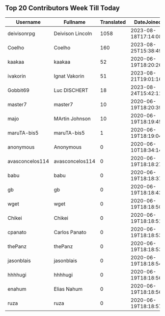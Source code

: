 ## Top 20 Contributors Week Till Today ##
|Username|Fullname|Translated|DateJoined|Language|
|--------|--------|----------|----------|-------|
|deivisonrpg|Deivison Lincoln|1058|2023-08-18T17:14:08.|pt_BR|
|Coelho|Coelho|160|2023-08-25T15:38:49.|pt_BR|
|kaakaa|kaakaa|52|2020-06-19T18:20:26Z|ja|
|ivakorin|Ignat Vakorin|51|2023-08-21T19:01:16.|ru|
|Gobbit69|Luc DISCHERT|18|2023-08-24T15:42:11.|fr|
|master7|master7|10|2020-06-19T18:20:39.|pl|
|majo|MArtin Johnson|10|2020-06-19T18:19:45Z|sv|
|maruTA-bis5|maruTA-bis5|1|2020-06-19T18:19:04Z||
|anonymous|Anonymous|0|2020-06-10T18:34:14.||
|avasconcelos114|avasconcelos114|0|2020-06-19T18:18:27Z||
|babu|babu|0|2020-06-19T18:18:37.||
|gb|gb|0|2020-06-19T18:18:43.||
|wget|wget|0|2020-06-19T18:18:50Z|ro|
|Chikei|Chikei|0|2020-06-19T18:18:51Z|zh_Hant|
|cpanato|Carlos Panato|0|2020-06-19T18:18:53Z||
|thePanz|thePanz|0|2020-06-19T18:18:53Z|it|
|jasonblais|jasonblais|0|2020-06-19T18:18:54Z||
|hhhhugi|hhhhugi|0|2020-06-19T18:18:56.||
|enahum|Elias  Nahum|0|2020-06-19T18:18:56Z|es|
|ruza|ruza|0|2020-06-19T18:18:57.||
